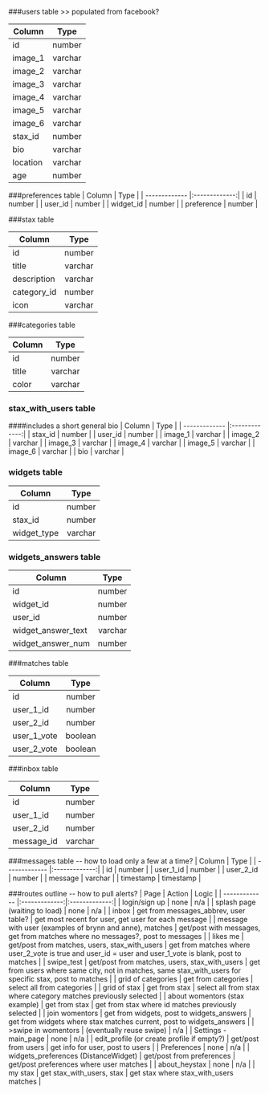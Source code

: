 
###users table >>
populated from facebook?

| Column        | Type           |
| ------------- |:-------------:|
| id      | number |
| image_1   | varchar      |
| image_2   | varchar      |
| image_3   | varchar      |
| image_4   | varchar      |
| image_5  | varchar      |
| image_6   | varchar      |
| stax_id | number |
| bio | varchar |
| location | varchar |
| age | number |

###preferences table
| Column        | Type           |
| ------------- |:-------------:|
| id      | number |
| user_id | number |
| widget_id | number |
| preference | number |

###stax table

| Column        | Type           |
| ------------- |:-------------:|
| id      | number |
| title   | varchar      |
| description | varchar  |
| category_id | number |
| icon | varchar |

###categories table

| Column        | Type           |
| ------------- |:-------------:|
| id      | number |
| title   | varchar      |
| color | varchar  |

### stax_with_users table
####includes a short general bio
| Column        | Type           |
| ------------- |:-------------:|
| stax_id      | number |
| user_id   | number      |
| image_1   | varchar      |
| image_2   | varchar      |
| image_3   | varchar      |
| image_4   | varchar      |
| image_5  | varchar      |
| image_6   | varchar      |
| bio   | varchar      |

### widgets table

| Column        | Type           |
| ------------- |:-------------:|
| id      | number |
| stax_id      | number |
| widget_type  | varchar      |

### widgets_answers table

| Column        | Type           |
| ------------- |:-------------:|
| id      | number |
| widget_id  | number      |
| user_id | number |
| widget_answer_text | varchar |
| widget_answer_num | number |

###matches table

| Column        | Type           |
| ------------- |:-------------:|
| id      | number |
| user_1_id   | number      |
| user_2_id | number  |
| user_1_vote | boolean |
| user_2_vote | boolean |

###inbox table

| Column        | Type           |
| ------------- |:-------------:|
| id      | number |
| user_1_id   | number      |
| user_2_id | number  |
| message_id | varchar |

###messages table
-- how to load only a few at a time?
| Column        | Type           |
| ------------- |:-------------:|
| id      | number |
| user_1_id   | number      |
| user_2_id | number  |
| message | varchar |
| timestamp | timestamp |

###routes outline
-- how to pull alerts?
| Page        | Action           | Logic |
| ------------- |:-------------:|:-------------:|
| login/sign up      | none | n/a |
| splash page (waiting to load) | none | n/a |
| inbox | get from messages_abbrev, user table? | get most recent for user, get user for each message |
| message with user (examples of brynn and anne), matches | get/post with messages, get from matches where no messages?, post to messages |
| likes me | get/post from matches, users, stax_with_users |  get from matches where user_2_vote is true and user_id = user and user_1_vote is blank, post to matches |
| swipe_test | get/post from matches, users, stax_with_users | get from users where same city, not in matches, same stax_with_users for specific stax, post to matches |
| grid of categories | get from categories | select all from categories |
| grid of stax | get from stax | select all from stax where category matches previously selected |
| about womentors (stax example) | get from stax | get from stax where id matches previously selected |
| join womentors | get from widgets, post to widgets_answers | get from widgets where stax matches current, post to widgets_answers |
| >swipe in womentors | (eventually reuse swipe) | n/a |
| Settings - main_page | none | n/a |
| edit_profile (or create profile if empty?) | get/post from users | get info for user, post to users |
| Preferences | none | n/a |
| widgets_preferences (DistanceWidget) | get/post from preferences | get/post preferences where user matches |
| about_heystax | none | n/a |
| my stax | get stax_with_users, stax | get stax where stax_with_users matches |
